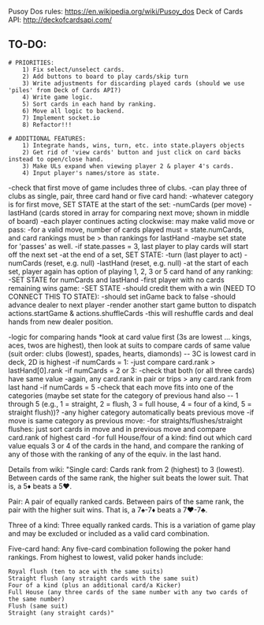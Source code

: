 Pusoy Dos rules: https://en.wikipedia.org/wiki/Pusoy_dos
Deck of Cards API: http://deckofcardsapi.com/

## TO-DO:
	# PRIORITIES:
		1) Fix select/unselect cards.
		2) Add buttons to board to play cards/skip turn
		3) Write adjustments for discarding played cards (should we use 'piles' from Deck of Cards API?)
		4) Write game logic.
		5) Sort cards in each hand by ranking.
		6) Move all logic to backend. 
		7) Implement socket.io
		8) Refactor!!!

	# ADDITIONAL FEATURES:
		1) Integrate hands, wins, turn, etc. into state.players objects
		2) Get rid of 'view cards' button and just click on card backs instead to open/close hand.
		3) Make ULs expand when viewing player 2 & player 4's cards.
		4) Input player's names/store as state.

<!-- Play cards pseudo-code -->
-check that first move of game includes three of clubs.
	-can play three of clubs as single, pair, three card hand or five card hand:
	-whatever category is for first move, SET STATE at the start of the set:
		-numCards (per move)
		-lastHand (cards stored in array for comparing next move; shown in middle of board)
-each player continues acting clockwise: may make valid move or pass:
	-for a valid move, number of cards played must = state.numCards, and card rankings must be > than rankings for lastHand
	-maybe set state for 'passes' as well.
	-if state.passes = 3, last player to play cards will start off the next set
	-at the end of a set, SET STATE:
		-turn (last player to act)
		-numCards (reset, e.g. null)
		-lastHand (reset, e.g. null)
-at the start of each set, player again has option of playing 1, 2, 3 or 5 card hand of any ranking:
	-SET STATE for numCards and lastHand
-first player with no cards remaining wins game:
	-SET STATE
		-should credit them with a win (NEED TO CONNECT THIS TO STATE):
		-should set inGame back to false
		-should advance dealer to next player
	-render another start game button to dispatch actions.startGame & actions.shuffleCards
		-this will reshuffle cards and deal hands from new dealer position.

-logic for comparing hands
	*look at card value first (3s are lowest ... kings, aces, twos are highest), then look at suits to compare cards of same value (suit order: clubs (lowest), spades, hearts, diamonds) -- 3C is lowest card in deck, 2D is highest
	-if numCards = 1:
		-just compare card.rank > lastHand[0].rank
	-if numCards = 2 or 3:
		-check that both (or all three cards) have same value
		-again, any card.rank in pair or trips > any card.rank from last hand
	-if numCards = 5 
		-check that each move fits into one of the categories (maybe set state for the category of previous hand also -- 1 through 5 (e.g., 1 = straight, 2 = flush, 3 = full house, 4 = four of a kind, 5 = straight flush))?
		-any higher category automatically beats previous move
		-if move is same category as previous move:
			-for straights/flushes/straight flushes:
				just sort cards in move and in previous move and compare card.rank of highest card
			-for full House/four of a kind:
				find out which card value equals 3 or 4 of the cards in the hand, and compare the ranking of any of those with the ranking of any of the equiv. in the last hand.

Details from wiki:
"Single card: Cards rank from 2 (highest) to 3 (lowest). Between cards of the same rank, the higher suit beats the lower suit. That is, a 5♦ beats a 5♥.

Pair: A pair of equally ranked cards. Between pairs of the same rank, the pair with the higher suit wins. That is, a 7♠-7♦ beats a 7♥-7♣.

Three of a kind: Three equally ranked cards. This is a variation of game play and may be excluded or included as a valid card combination.

Five-card hand: Any five-card combination following the poker hand rankings. From highest to lowest, valid poker hands include:

    Royal flush (ten to ace with the same suits)
    Straight flush (any straight cards with the same suit)
    Four of a kind (plus an additional card/a Kicker)
    Full House (any three cards of the same number with any two cards of the same number)
    Flush (same suit)
    Straight (any straight cards)"



